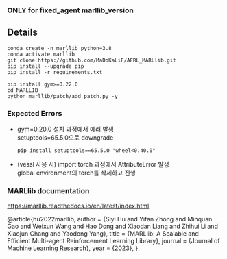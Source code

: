 ### ONLY for fixed_agent marllib_version
## Details
```
conda create -n marllib python=3.8
conda activate marllib
git clone https://github.com/MaDoKaLiF/AFRL_MARLlib.git
pip install --upgrade pip
pip install -r requirements.txt

pip install gym>=0.22.0
cd MARLLIB
python marllib/patch/add_patch.py -y
```

### Expected Errors
- gym=0.20.0 설치 과정에서 에러 발생  
  setuptools=65.5.0으로 downgrade
  ```
  pip install setuptools==65.5.0 "wheel<0.40.0"
  ```
  
- (vessl 사용 시) import torch 과정에서 AttributeError 발생  
  global environment의 torch를 삭제하고 진행


### MARLlib documentation
https://marllib.readthedocs.io/en/latest/index.html
 

@article{hu2022marllib,
  author  = {Siyi Hu and Yifan Zhong and Minquan Gao and Weixun Wang and Hao Dong and Xiaodan Liang and Zhihui Li and Xiaojun Chang and Yaodong Yang},
  title   = {MARLlib: A Scalable and Efficient Multi-agent Reinforcement Learning Library},
  journal = {Journal of Machine Learning Research},
  year    = {2023},
}
